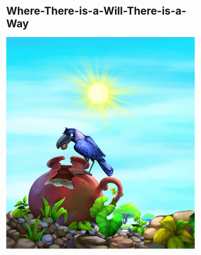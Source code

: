 # Where-There-is-a-Will-There-is-a-Way
![alt text](https://github.com/yaarian-om/Where-There-is-a-Will-There-is-a-Way/blob/main/Where_There_is_a_Will_There_is_a_Way/RESOURCES/TITLE.jpg?raw=true)
